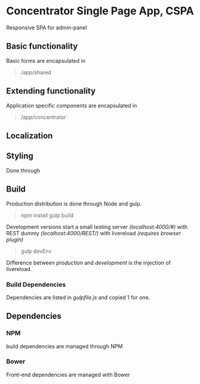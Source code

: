# Concentrator Single Page App, CSPA
Responsive SPA for admin-panel

## Basic functionality
Basic forms are encapsulated in 
> /app/shared

## Extending functionality
Application specific components are encapsulated in 
> /app/concentrator

## Localization


## Styling
Done through

## Build
Production distribution is done through Node and gulp.
> npm install
> gulp build

Development versions start a small testing server *(localhost:4000/#)* with REST dummy *(localhost:4000/REST/)* with livereload *(requires browser plugin)*
> gulp devEnv

Difference between *production* and *development* is the injection of livereload.

### Build Dependencies
Dependencies are listed in *gulpfile.js* and copied 1 for one. 

## Dependencies
### NPM
build dependencies are managed through NPM

### Bower
Front-end dependencies are managed with Bower

###
